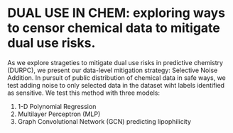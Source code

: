 # DUAL USE IN CHEM: exploring ways to censor chemical data to mitigate dual use risks.
As we explore strageties to mitigate dual use risks in predictive chemistry (DURPC), we present our data-level mitigation strategy: Selective Noise Addition. 
In pursuit of public distribution of chemical data in safe ways, we test adding noise to only selected data in the dataset wiht labels identified as sensitive. 
We test this method with three models: 

1. 1-D Polynomial Regression
2. Multilayer Perceptron (MLP)
3. Graph Convolutional Network (GCN) predicting lipophilicity
